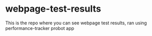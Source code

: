 # webpage-test-results



This is the repo where you can see webpage test results, ran using performance-tracker probot app
